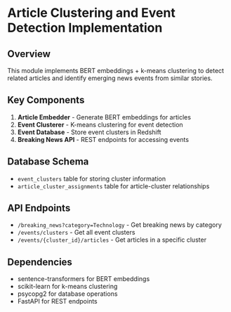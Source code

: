 # Article Clustering and Event Detection Implementation

## Overview
This module implements BERT embeddings + k-means clustering to detect related articles
and identify emerging news events from similar stories.

## Key Components
1. **Article Embedder** - Generate BERT embeddings for articles
2. **Event Clusterer** - K-means clustering for event detection  
3. **Event Database** - Store event clusters in Redshift
4. **Breaking News API** - REST endpoints for accessing events

## Database Schema
- `event_clusters` table for storing cluster information
- `article_cluster_assignments` table for article-cluster relationships

## API Endpoints
- `/breaking_news?category=Technology` - Get breaking news by category
- `/events/clusters` - Get all event clusters
- `/events/{cluster_id}/articles` - Get articles in a specific cluster

## Dependencies
- sentence-transformers for BERT embeddings
- scikit-learn for k-means clustering
- psycopg2 for database operations
- FastAPI for REST endpoints
